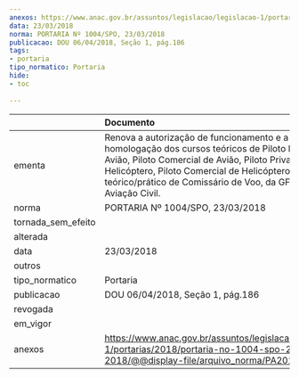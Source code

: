 ```yaml
---
anexos: https://www.anac.gov.br/assuntos/legislacao/legislacao-1/portarias/2018/portaria-no-1004-spo-23-03-2018/@@display-file/arquivo_norma/PA2018-1004.pdf
data: 23/03/2018
norma: PORTARIA Nº 1004/SPO, 23/03/2018
publicacao: DOU 06/04/2018, Seção 1, pág.186
tags:
- portaria
tipo_normatico: Portaria
hide: 
- toc 
 
---
```


|                    | Documento                                                                                                                                                                                                                                                              |
|:-------------------|:-----------------------------------------------------------------------------------------------------------------------------------------------------------------------------------------------------------------------------------------------------------------------|
| ementa             | Renova a autorização de funcionamento e a homologação dos cursos teóricos de Piloto Privado de Avião, Piloto Comercial de Avião, Piloto Privado de Helicóptero, Piloto Comercial de Helicóptero e teórico/prático de Comissário de Voo, da GF Escola de Aviação Civil. |
| norma              | PORTARIA Nº 1004/SPO, 23/03/2018                                                                                                                                                                                                                                       |
| tornada_sem_efeito |                                                                                                                                                                                                                                                                        |
| alterada           |                                                                                                                                                                                                                                                                        |
| data               | 23/03/2018                                                                                                                                                                                                                                                             |
| outros             |                                                                                                                                                                                                                                                                        |
| tipo_normatico     | Portaria                                                                                                                                                                                                                                                               |
| publicacao         | DOU 06/04/2018, Seção 1, pág.186                                                                                                                                                                                                                                       |
| revogada           |                                                                                                                                                                                                                                                                        |
| em_vigor           |                                                                                                                                                                                                                                                                        |
| anexos             | https://www.anac.gov.br/assuntos/legislacao/legislacao-1/portarias/2018/portaria-no-1004-spo-23-03-2018/@@display-file/arquivo_norma/PA2018-1004.pdf                                                                                                                   |